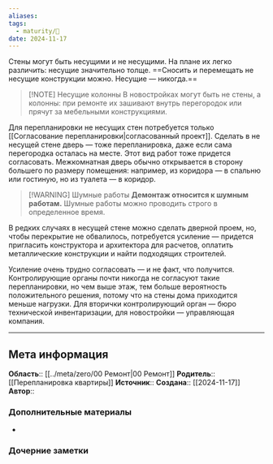 ```yaml
---
aliases: 
tags:
  - maturity/🌱
date: 2024-11-17
---
```

Стены могут быть несущими и не несущими. На плане их легко различить: несущие значительно толще. ==Сносить и перемещать не несущие конструкции можно. Несущие — никогда.==

> [!NOTE] Несущие колонны
> В новостройках могут быть не стены, а колонны: при ремонте их зашивают внутрь перегородок или прячут за мебельными конструкциями.

Для перепланировки не несущих стен потребуется только [[Согласование перепланировки|согласованный проект]]. Сделать в не несущей стене дверь — тоже перепланировка, даже если сама перегородка осталась на месте. Этот вид работ тоже придется согласовать. Межкомнатная дверь обычно открывается в сторону большего по размеру помещения: например, из коридора — в спальню или гостиную, но из туалета — в коридор.

> [!WARNING] Шумные работы
> **Демонтаж относится к шумным работам.** Шумные работы можно проводить строго в определенное время.
 
В редких случаях в несущей стене можно сделать дверной проем, но, чтобы перекрытие не обвалилось, потребуется усиление — придется пригласить конструктора и архитектора для расчетов, оплатить металлические конструкции и найти подходящих строителей.

Усиление очень трудно согласовать — и не факт, что получится. Контролирующие органы почти никогда не согласуют такие перепланировки, но чем выше этаж, тем больше вероятность положительного решения, потому что на стены дома приходится меньше нагрузки. Для вторички контролирующий орган — бюро технической инвентаризации, для новостройки — управляющая компания.


***
## Мета информация
**Область**:: [[../meta/zero/00 Ремонт|00 Ремонт]]
**Родитель**:: [[Перепланировка квартиры]]
**Источник**:: 
**Создана**:: [[2024-11-17]]
**Автор**:: 
### Дополнительные материалы
- 

### Дочерние заметки
<!-- QueryToSerialize: LIST FROM [[]] WHERE contains(Родитель, this.file.link) or contains(parents, this.file.link) -->

